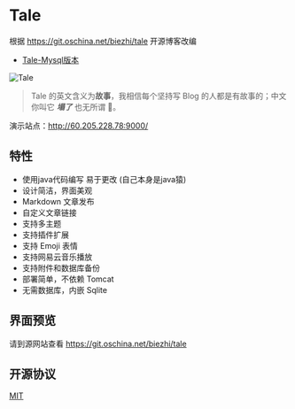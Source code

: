 # Tale
根据 https://git.oschina.net/biezhi/tale 开源博客改编
- [Tale-Mysql版本](https://github.com/otale/tale/tree/tale-mysql)

![Tale](https://ooo.0o0.ooo/2017/02/27/58b43450c9182.png)

> Tale 的英文含义为**故事**，我相信每个坚持写 Blog 的人都是有故事的；中文你叫它 ***塌了*** 也无所谓 🤣。


演示站点：http://60.205.228.78:9000/

## 特性
+ 使用java代码编写 易于更改 (自己本身是java猿)
+ 设计简洁，界面美观
+ Markdown 文章发布
+ 自定义文章链接
+ 支持多主题
+ 支持插件扩展
+ 支持 Emoji 表情
+ 支持网易云音乐播放
+ 支持附件和数据库备份
+ 部署简单，不依赖 Tomcat
+ 无需数据库，内嵌 Sqlite

## 界面预览
请到源网站查看 https://git.oschina.net/biezhi/tale
## 开源协议

[MIT](LICENSE)


